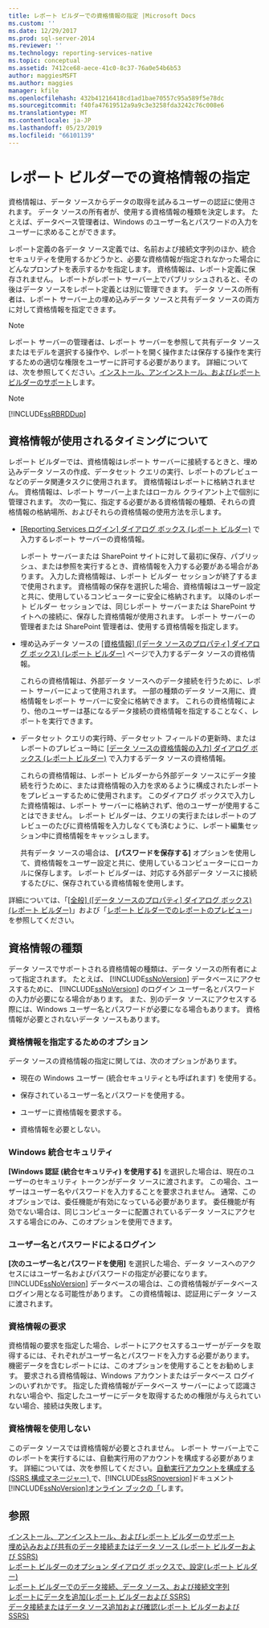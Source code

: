 ```yaml
---
title: レポート ビルダーでの資格情報の指定 |Microsoft Docs
ms.custom: ''
ms.date: 12/29/2017
ms.prod: sql-server-2014
ms.reviewer: ''
ms.technology: reporting-services-native
ms.topic: conceptual
ms.assetid: 7412ce68-aece-41c0-8c37-76a0e54b6b53
author: maggiesMSFT
ms.author: maggies
manager: kfile
ms.openlocfilehash: 432b41216418cd1ad1bae70557c95a589f5e78dc
ms.sourcegitcommit: f40fa47619512a9a9c3e3258fda3242c76c008e6
ms.translationtype: MT
ms.contentlocale: ja-JP
ms.lasthandoff: 05/23/2019
ms.locfileid: "66101139"
---
```

# <a name="specify-credentials-in-report-builder"></a>レポート ビルダーでの資格情報の指定
  資格情報は、データ ソースからデータの取得を試みるユーザーの認証に使用されます。 データ ソースの所有者が、使用する資格情報の種類を決定します。 たとえば、データベース管理者は、Windows のユーザー名とパスワードの入力をユーザーに求めることができます。  
  
 レポート定義の各データ ソース定義では、名前および接続文字列のほか、統合セキュリティを使用するかどうかと、必要な資格情報が指定されなかった場合にどんなプロンプトを表示するかを指定します。 資格情報は、レポート定義に保存されません。 レポートがレポート サーバー上でパブリッシュされると、その後はデータ ソースをレポート定義とは別に管理できます。 データ ソースの所有者は、レポート サーバー上の埋め込みデータ ソースと共有データ ソースの両方に対して資格情報を指定できます。  
  
> [!NOTE]  
>  レポート サーバーの管理者は、レポート サーバーを参照して共有データ ソースまたはモデルを選択する操作や、レポートを開く操作または保存する操作を実行するための適切な権限をユーザーに許可する必要があります。 詳細については、次を参照してください。[インストール、アンインストール、およびレポート ビルダーのサポート](../../2014/reporting-services/install-uninstall-and-report-builder-support.md)します。  
  
> [!NOTE]  
>  [!INCLUDE[ssRBRDDup](../includes/ssrbrddup-md.md)]  
  
## <a name="understanding-when-credentials-are-used"></a>資格情報が使用されるタイミングについて  
 レポート ビルダーでは、資格情報はレポート サーバーに接続するときと、埋め込みデータ ソースの作成、データセット クエリの実行、レポートのプレビューなどのデータ関連タスクに使用されます。 資格情報はレポートに格納されません。 資格情報は、レポート サーバー上またはローカル クライアント上で個別に管理されます。 次の一覧に、指定する必要がある資格情報の種類、それらの資格情報の格納場所、およびそれらの資格情報の使用方法を示します。  
  
-   [[Reporting Services ログイン] ダイアログ ボックス &#40;レポート ビルダー&#41;](report-builder/reporting-services-login-dialog-box-report-builder.md) で入力するレポート サーバーの資格情報。  
  
     レポート サーバーまたは SharePoint サイトに対して最初に保存、パブリッシュ、または参照を実行するとき、資格情報を入力する必要がある場合があります。 入力した資格情報は、レポート ビルダー セッションが終了するまで使用されます。 資格情報の保存を選択した場合、資格情報はユーザー設定と共に、使用しているコンピューターに安全に格納されます。 以降のレポート ビルダー セッションでは、同じレポート サーバーまたは SharePoint サイトへの接続に、保存した資格情報が使用されます。 レポート サーバーの管理者または SharePoint 管理者は、使用する資格情報を指定します。  
  
-   埋め込みデータ ソースの [[資格情報] &#40;[データ ソースのプロパティ] ダイアログ ボックス&#41; &#40;レポート ビルダー&#41;](../../2014/reporting-services/data-source-properties-dialog-box-credentials-report-builder.md) ページで入力するデータ ソースの資格情報。  
  
     これらの資格情報は、外部データ ソースへのデータ接続を行うために、レポート サーバーによって使用されます。 一部の種類のデータ ソース用に、資格情報をレポート サーバーに安全に格納できます。 これらの資格情報により、他のユーザーは基になるデータ接続の資格情報を指定することなく、レポートを実行できます。  
  
-   データセット クエリの実行時、データセット フィールドの更新時、またはレポートのプレビュー時に [[データ ソースの資格情報の入力] ダイアログ ボックス &#40;レポート ビルダー&#41;](report-data/enter-data-source-credentials-dialog-box-report-builder.md) で入力するデータ ソースの資格情報。  
  
     これらの資格情報は、レポート ビルダーから外部データ ソースにデータ接続を行うために、または資格情報の入力を求めるように構成されたレポートをプレビューするために使用されます。 このダイアログ ボックスで入力した資格情報は、レポート サーバーに格納されず、他のユーザーが使用することはできません。 レポート ビルダーは、クエリの実行またはレポートのプレビューのたびに資格情報を入力しなくても済むように、レポート編集セッション中に資格情報をキャッシュします。  
  
     共有データ ソースの場合は、 **[パスワードを保存する]** オプションを使用して、資格情報をユーザー設定と共に、使用しているコンピューターにローカルに保存します。 レポート ビルダーは、対応する外部データ ソースに接続するたびに、保存されている資格情報を使用します。  
  
 詳細については、「[[全般] &#40;[データ ソースのプロパティ] ダイアログ ボックス&#41; &#40;レポート ビルダー&#41;](../../2014/reporting-services/data-source-properties-dialog-box-general-report-builder.md)」および「[レポート ビルダーでのレポートのプレビュー](report-builder/previewing-reports-in-report-builder.md)」を参照してください。  
  
## <a name="types-of-credentials"></a>資格情報の種類  
 データ ソースでサポートされる資格情報の種類は、データ ソースの所有者によって指定されます。 たとえば、 [!INCLUDE[ssNoVersion](../includes/ssnoversion-md.md)] データベースにアクセスするために、 [!INCLUDE[ssNoVersion](../includes/ssnoversion-md.md)] のログイン ユーザー名とパスワードの入力が必要になる場合があります。 また、別のデータ ソースにアクセスする際には、Windows ユーザー名とパスワードが必要になる場合もあります。 資格情報が必要とされないデータ ソースもあります。  
  
### <a name="options-for-specifying-credentials"></a>資格情報を指定するためのオプション  
 データ ソースの資格情報の指定に関しては、次のオプションがあります。  
  
-   現在の Windows ユーザー (統合セキュリティとも呼ばれます) を使用する。  
  
-   保存されているユーザー名とパスワードを使用する。  
  
-   ユーザーに資格情報を要求する。  
  
-   資格情報を必要としない。  
  
### <a name="windows-integrated-security"></a>Windows 統合セキュリティ  
 **[Windows 認証 (統合セキュリティ) を使用する]** を選択した場合は、現在のユーザーのセキュリティ トークンがデータ ソースに渡されます。 この場合、ユーザーはユーザー名やパスワードを入力することを要求されません。 通常、このオプションでは、委任機能が有効になっている必要があります。 委任機能が有効でない場合は、同じコンピューターに配置されているデータ ソースにアクセスする場合にのみ、このオプションを使用できます。  
  
### <a name="user-name-and-password-login"></a>ユーザー名とパスワードによるログイン  
 **[次のユーザー名とパスワードを使用]** を選択した場合、データ ソースへのアクセスにはユーザー名およびパスワードの指定が必要になります。 [!INCLUDE[ssNoVersion](../includes/ssnoversion-md.md)] データベースの場合は、この資格情報がデータベース ログイン用となる可能性があります。 この資格情報は、認証用にデータ ソースに渡されます。  
  
### <a name="prompted-credentials"></a>資格情報の要求  
 資格情報の要求を指定した場合、レポートにアクセスするユーザーがデータを取得するには、それぞれがユーザー名とパスワードを入力する必要があります。 機密データを含むレポートには、このオプションを使用することをお勧めします。 要求される資格情報は、Windows アカウントまたはデータベース ログインのいずれかです。 指定した資格情報がデータベース サーバーによって認識されない場合や、指定したユーザーにデータを取得するための権限が与えられていない場合、接続は失敗します。  
  
### <a name="no-credentials"></a>資格情報を使用しない  
 このデータ ソースでは資格情報が必要とされません。 レポート サーバー上でこのレポートを実行するには、自動実行用のアカウントを構成する必要があります。 詳細については、次を参照してください。[自動実行アカウントを構成する&#40;SSRS 構成マネージャー&#41; ](install-windows/configure-the-unattended-execution-account-ssrs-configuration-manager.md)で、[!INCLUDE[ssRSnoversion](../includes/ssrsnoversion-md.md)]ドキュメント[!INCLUDE[ssNoVersion](../includes/ssnoversion-md.md)][オンライン ブックの「](https://go.microsoft.com/fwlink/?linkid=121312)します。  
  
## <a name="see-also"></a>参照  
 [インストール、アンインストール、およびレポート ビルダーのサポート](../../2014/reporting-services/install-uninstall-and-report-builder-support.md)   
 [埋め込みおよび共有のデータ接続またはデータ ソース (レポート ビルダーおよび SSRS)](../../2014/reporting-services/embedded-and-shared-data-connections-or-data-sources-report-builder-and-ssrs.md)   
 [レポート ビルダーのオプション ダイアログ ボックスで、設定&#40;レポート ビルダー&#41;](report-builder/set-default-options-for-report-builder.md)   
 [レポート ビルダーでのデータ接続、データ ソース、および接続文字列](../../2014/reporting-services/data-connections-data-sources-and-connection-strings-in-report-builder.md)   
 [レポートにデータを追加&#40;レポート ビルダーおよび SSRS&#41;](report-data/report-datasets-ssrs.md)   
 [データ接続またはデータ ソース追加および確認&#40;レポート ビルダーおよび SSRS&#41;](report-data/add-and-verify-a-data-connection-report-builder-and-ssrs.md)  
  
  
